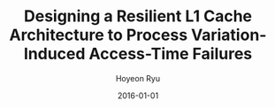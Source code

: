 ---
layout: publication_info  # FIXED! DO NOT CHANGE!
author: "Hoyeon Ryu"   # your name (do not specify the publication authors, please specify publication authors at "pub_authors")
title:  "Designing a Resilient L1 Cache Architecture to Process Variation-Induced Access-Time Failures"  # publication title
date:   2016-01-01  # publication date (not the blog posting date...)

description: |  # provide a brief explanation of your work!
    TBD

params:
    pub_authors:  # publication authors
        - "/members/seokin_hong"
        - "Soontae Kim"

    pub_venue: "IEEE Transactions on Computers ( Volume: 65, Issue: 10, 01 October 2016)"  # full venue name (conference and journal name)

    pub_url: https://ieeexplore.ieee.org/abstract/document/7920827  # URL to get access to the publication (comment this line if you don't have publicaiton URL)
    pub_thumbnail: ""  # image of the thumbnail (comment this line if you don't have any thumbnail to reveal)

    pub_abstract: |  # abstract of your publication
        Continuous scaling of process technology increases variations in transistors. The process variations cause large fluctuations in the access times of static random-access memory (SRAM) cells. Caches made of those SRAM cells cannot be accessed within the target clock cycle time, which reduces the yield of processors. Many schemes have been proposed to combat these access time failures in caches. However, these schemes are limited in their coverage and do not scale well at high failure rates. We propose a new level one (L1) cache architecture employing multi-cycle cell access (MCCA) and subarray-level parallel access (SLPA). MCCA eliminates all access-time failures in L1 caches. SLPA minimizes the performance impact of cache bandwidth loss due to MCCA. For further performance improvement, architectural techniques are proposed. Our experimental results show that our proposed L1 cache architecture incurs a performance hit of less than 1.2 percent compared to the conventional cache architecture with no access time failure. Our proposed architecture is not sensitive to access time failure rates and has a low overhead compared with previously proposed competitive schemes.

    pub_keywords:  # keywords of your publication
        - SRAM cells
        - Transistors
        - Program processors
        - Error correction codes
        - Bandwidth
        - Cache storage
        - Process variation
        - Process variation
        - cache memory
        - processor architectures

    # Publication Classes: choose one of the class specified below (see more details at "config.yaml")
    #   - ACC : Accelerator
    #   - MS  : Memory System
    #   - CA  : Computer Architecture
    #   - OS  : Operating Systems
    #   - NDP : Near Data Processing / Processing In Memory
    pub_class: "MS"  # choose any class of the publication
---